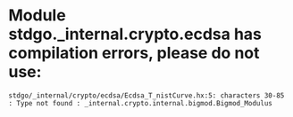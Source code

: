 # Module stdgo._internal.crypto.ecdsa has compilation errors, please do not use:
```
stdgo/_internal/crypto/ecdsa/Ecdsa_T_nistCurve.hx:5: characters 30-85 : Type not found : _internal.crypto.internal.bigmod.Bigmod_Modulus

```

